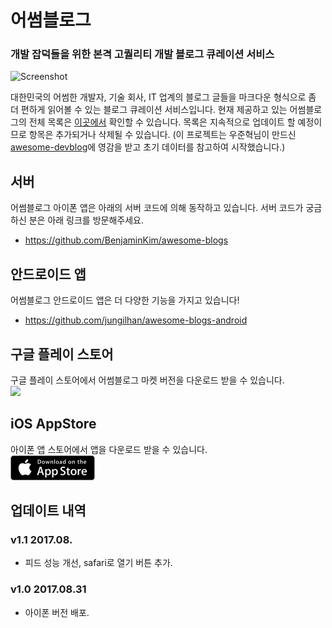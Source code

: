 # 어썸블로그 
### 개발 잡덕들을 위한 본격 고퀄리티 개발 블로그 큐레이션 서비스 

![Screenshot](https://github.com/jungilhan/awesome-blogs-android/raw/develop/screenshot.png)

대한민국의 어썸한 개발자, 기술 회사, IT 업계의 블로그 글들을 마크다운 형식으로 좀 더 편하게 읽어볼 수 있는 블로그 큐레이션 서비스입니다. 현재 제공하고 있는 어썸블로그의 전체 목록은 [이곳에서](https://github.com/BenjaminKim/awesome-blogs/blob/master/config/feeds.yml) 확인할 수 있습니다. 목록은 지속적으로 업데이트 할 예정이므로 항목은 추가되거나 삭제될 수 있습니다. (이 프로젝트는 우준혁님이 만드신 [awesome-devblog](https://github.com/sarojaba/awesome-devblog)에 영감을 받고 초기 데이터를 참고하여 시작했습니다.)

## 서버
어썸블로그 아이폰 앱은 아래의 서버 코드에 의해 동작하고 있습니다. 서버 코드가 궁금하신 분은 아래 링크를 방문해주세요.
 * https://github.com/BenjaminKim/awesome-blogs

## 안드로이드 앱
어썸블로그 안드로이드 앱은 더 다양한 기능을 가지고 있습니다!
 * https://github.com/jungilhan/awesome-blogs-android

## 구글 플레이 스토어
구글 플레이 스토어에서 어썸블로그 마켓 버전을 다운로드 받을 수 있습니다.
<br/>
<a href="https://play.google.com/store/apps/details?id=org.petabytes.awesomeblogs"><img src="https://play.google.com/intl/en_us/badges/images/generic/en_badge_web_generic.png" width="20%"></a>

## iOS AppStore
아이폰 앱 스토어에서 앱을 다운로드 받을 수 있습니다.
<br/>
<a href="https://itunes.apple.com/us/app/%EC%96%B4%EC%8D%B8-%EB%B8%94%EB%A1%9C%EA%B7%B8/id1276023809?l=ko&ls=1&mt=8"><img src="./badge-download-on-the-app-store.png"></a>

## 업데이트 내역
### v1.1 2017.08.
 * 피드 성능 개선, safari로 열기 버튼 추가.

### v1.0 2017.08.31
 * 아이폰 버전 배포.